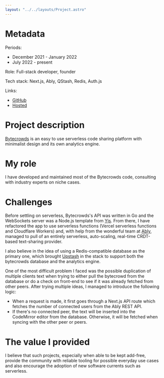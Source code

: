 ```yaml
---
layout: "../../layouts/Project.astro"
---
```


# Metadata

Periods:

- December 2021 - January 2022
- July 2022 - present

Role: Full-stack developer, founder

Tech stack: Next.js, Ably, QStash, Redis, Auth.js

Links:

- [GitHub](https://github.com/Bytecrowds/bytecrowds)
- [Hosted](https://www.bytecrowds.com)

# Project description

[Bytecrowds](https://www.bytecrowds.com) is an easy to use serverless code sharing platform with minimalist design and its own analytics engine.

# My role

I have developed and maintained most of the Bytecrowds code, consulting with industry experts on niche cases.

# Challenges

Before settling on serverless, Bytecrowds's API was written in Go and the WebSockets server was a Node.js template from [Yjs](https://yjs.dev). From there, I have refactored the app to use serverless functions (Vercel serverless functions and Cloudflare Workers) and, with help from the wonderful team at [Ably](https://ably.com), managed to pull of an entirely serverless, auto-scaling, real-time CRDT-based text-sharing provider.

I also believe in the idea of using a Redis-compatible database as the primary one, which brought [Upstash](https://upstash.com?utm_source=tudor-zgimbau.dev) in the stack to support both the bytecrowds database and the analytics engine.

One of the most difficult problem I faced was the possible duplication of multiple clients text when trying to either pull the bytecrowd from the database or do a check on front-end to see if it was already fetched from other peers. After trying multiple ideas, I managed to introduce the following logic:

- When a request is made, it first goes through a Next.js API route which fetches the number of connected users from the Ably REST API.
- If there's no connected peer, the text will be inserted into the CodeMirror editor from the database. Otherwise, it will be fetched when syncing with the other peer or peers.

# The value I provided

I believe that such projects, especially when able to be kept add-free, provide the community with reliable tooling for possible everyday use cases and also encourage the adoption of new software currents such as serverless.
